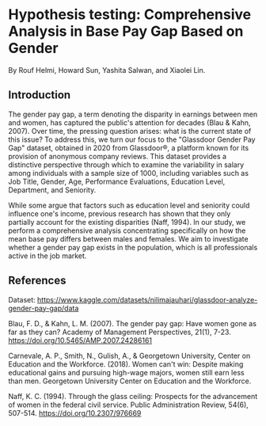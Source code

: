 # Hypothesis testing: Comprehensive Analysis in Base Pay Gap Based on Gender

By Rouf Helmi, Howard Sun, Yashita Salwan, and Xiaolei Lin.

## Introduction

The gender pay gap, a term denoting the disparity in earnings between men and women, has captured the public's attention for decades (Blau & Kahn, 2007). Over time, the pressing question arises: what is the current state of this issue? To address this, we turn our focus to the "Glassdoor Gender Pay Gap" dataset, obtained in 2020 from Glassdoor®, a platform known for its provision of anonymous company reviews. This dataset provides a distinctive perspective through which to examine the variability in salary among individuals with a sample size of 1000, including variables such as Job Title, Gender, Age, Performance Evaluations, Education Level, Department, and Seniority.

While some argue that factors such as education level and seniority could influence one's income, previous research has shown that they only partially account for the existing disparities (Naff, 1994). In our study, we perform a comprehensive analysis concentrating specifically on how the mean base pay differs between males and females. We aim to investigate whether a gender pay gap exists in the population, which is all professionals active in the job market.

## References

Dataset: https://www.kaggle.com/datasets/nilimajauhari/glassdoor-analyze-gender-pay-gap/data

Blau, F. D., & Kahn, L. M. (2007). The gender pay gap: Have women gone as far as they can? Academy of Management Perspectives, 21(1), 7-23. https://doi.org/10.5465/AMP.2007.24286161

Carnevale, A. P., Smith, N., Gulish, A., & Georgetown University, Center on Education and the Workforce. (2018). Women can't win: Despite making educational gains and pursuing high-wage majors, women still earn less than men. Georgetown University Center on Education and the Workforce.

Naff, K. C. (1994). Through the glass ceiling: Prospects for the advancement of women in the federal civil service. Public Administration Review, 54(6), 507-514. https://doi.org/10.2307/976669
